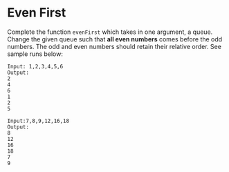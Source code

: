 # Even First

Complete the function `evenFirst` which takes in one argument, a queue. Change the given queue such that **all even numbers** comes before the odd numbers. The odd and even numbers should retain their relative order. See sample runs below:

```
Input: 1,2,3,4,5,6
Output:
2
4
6
1
2
5
```

```
Input:7,8,9,12,16,18
Output:
8
12
16
18
7
9
